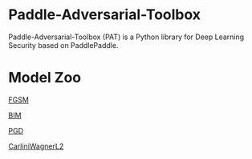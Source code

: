 # Paddle-Adversarial-Toolbox
Paddle-Adversarial-Toolbox (PAT) is a Python library for Deep Learning Security based on PaddlePaddle.

# Model Zoo
[FGSM](./pat/attack)

[BIM](./pat/attack)

[PGD](./pat/attack)

[CarliniWagnerL2](./pat/attack)
